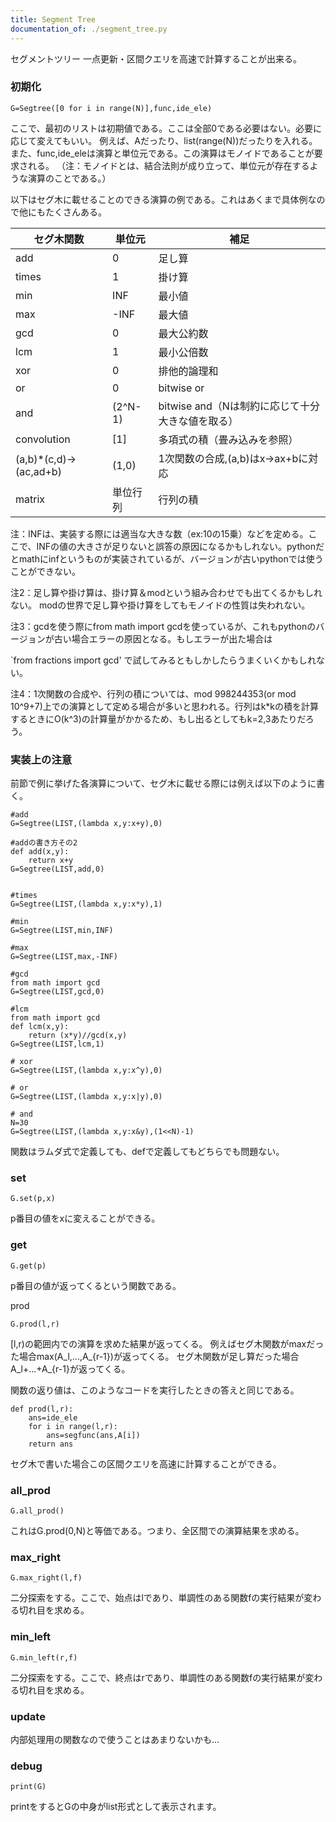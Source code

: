 ```yaml
---
title: Segment Tree
documentation_of: ./segment_tree.py
---
```


セグメントツリー 一点更新・区間クエリを高速で計算することが出来る。

### 初期化

```
G=Segtree([0 for i in range(N)],func,ide_ele)
```
ここで、最初のリストは初期値である。ここは全部0である必要はない。必要に応じて変えてもいい。 例えば、Aだったり、list(range(N))だったりを入れる。 また、func,ide_eleは演算と単位元である。この演算はモノイドであることが要求される。 （注：モノイドとは、結合法則が成り立って、単位元が存在するような演算のことである。）

以下はセグ木に載せることのできる演算の例である。これはあくまで具体例なので他にもたくさんある。

| セグ木関数 | 単位元 | 補足 |
| ---- | ---- | ---- | 
| add | 0 | 足し算 | 
| times | 1 | 掛け算 | 
| min | INF | 最小値 | 
| max | -INF | 最大値 | 
| gcd | 0 | 最大公約数 | 
| lcm | 1 | 最小公倍数 | 
| xor | 0 | 排他的論理和 | 
| or | 0 | bitwise or | 
| and | (2^N-1) | bitwise and（Nは制約に応じて十分大きな値を取る） | 
| convolution | [1] | 多項式の積（畳み込みを参照） | 
(a,b)*(c,d)->(ac,ad+b) | (1,0) | 1次関数の合成,(a,b)はx->ax+bに対応 | 
| matrix | 単位行列 | 行列の積 | 

注：INFは、実装する際には適当な大きな数（ex:10の15乗）などを定める。ここで、INFの値の大きさが足りないと誤答の原因になるかもしれない。pythonだとmathにinfというものが実装されているが、バージョンが古いpythonでは使うことができない。

注2：足し算や掛け算は、掛け算＆modという組み合わせでも出てくるかもしれない。 modの世界で足し算や掛け算をしてもモノイドの性質は失われない。

注3：gcdを使う際にfrom math import gcdを使っているが、これもpythonのバージョンが古い場合エラーの原因となる。もしエラーが出た場合は

`from fractions import gcd'
で試してみるともしかしたらうまくいくかもしれない。

注4：1次関数の合成や、行列の積については、mod 998244353(or mod 10^9+7)上での演算として定める場合が多いと思われる。行列はk*kの積を計算するときにO(k^3)の計算量がかかるため、もし出るとしてもk=2,3あたりだろう。

### 実装上の注意

前節で例に挙げた各演算について、セグ木に載せる際には例えば以下のように書く。

```
#add
G=Segtree(LIST,(lambda x,y:x+y),0)

#addの書き方その2
def add(x,y):
    return x+y
G=Segtree(LIST,add,0)


#times
G=Segtree(LIST,(lambda x,y:x*y),1)

#min
G=Segtree(LIST,min,INF)

#max
G=Segtree(LIST,max,-INF)

#gcd
from math import gcd
G=Segtree(LIST,gcd,0)

#lcm
from math import gcd
def lcm(x,y):
    return (x*y)//gcd(x,y)
G=Segtree(LIST,lcm,1)

# xor
G=Segtree(LIST,(lambda x,y:x^y),0)

# or
G=Segtree(LIST,(lambda x,y:x|y),0)

# and
N=30
G=Segtree(LIST,(lambda x,y:x&y),(1<<N)-1)
```
関数はラムダ式で定義しても、defで定義してもどちらでも問題ない。

### set

```
G.set(p,x)
```
p番目の値をxに変えることができる。

### get

```
G.get(p)
```
p番目の値が返ってくるという関数である。

prod

```
G.prod(l,r)
```
[l,r)の範囲内での演算を求めた結果が返ってくる。 例えばセグ木関数がmaxだった場合max(A_l,...,A_{r-1})が返ってくる。 セグ木関数が足し算だった場合A_l+...+A_{r-1}が返ってくる。

関数の返り値は、このようなコードを実行したときの答えと同じである。

```
def prod(l,r):
    ans=ide_ele
    for i in range(l,r):
        ans=segfunc(ans,A[i])
    return ans
```
セグ木で書いた場合この区間クエリを高速に計算することができる。

### all_prod

```
G.all_prod()
```
これはG.prod(0,N)と等価である。つまり、全区間での演算結果を求める。

### max_right

```
G.max_right(l,f)
```
二分探索をする。ここで、始点はlであり、単調性のある関数fの実行結果が変わる切れ目を求める。

### min_left

```
G.min_left(r,f)
```
二分探索をする。ここで、終点はrであり、単調性のある関数fの実行結果が変わる切れ目を求める。

### update

内部処理用の関数なので使うことはあまりないかも…

### debug

```
print(G)
```
printをするとGの中身がlist形式として表示されます。
